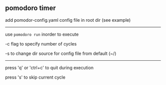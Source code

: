 pomodoro timer
---
add pomodor-config.yaml config file in root dir
(see example)

---

use `pomodoro run` inorder to execute

-c flag to specify number of cycles

-s to change dir source for config file from default (~/)

---
press 'q' or 'ctrl+c' to quit during execution

press 's' to skip current cycle

